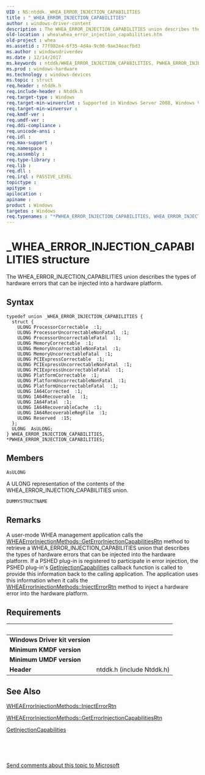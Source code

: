 ```yaml
---
UID : NS:ntddk._WHEA_ERROR_INJECTION_CAPABILITIES
title : "_WHEA_ERROR_INJECTION_CAPABILITIES"
author : windows-driver-content
description : The WHEA_ERROR_INJECTION_CAPABILITIES union describes the types of hardware errors that can be injected into a hardware platform.
old-location : whea\whea_error_injection_capabilities.htm
old-project : whea
ms.assetid : 77f982e4-6f35-4d4a-9c00-9ae34eacfbd3
ms.author : windowsdriverdev
ms.date : 12/14/2017
ms.keywords : ntddk/WHEA_ERROR_INJECTION_CAPABILITIES, PWHEA_ERROR_INJECTION_CAPABILITIES, ntddk/PWHEA_ERROR_INJECTION_CAPABILITIES, whearef_f040c2a7-cded-4903-a19c-c1163870c010.xml, WHEA_ERROR_INJECTION_CAPABILITIES union [WHEA Drivers and Applications], *PWHEA_ERROR_INJECTION_CAPABILITIES, WHEA_ERROR_INJECTION_CAPABILITIES, _WHEA_ERROR_INJECTION_CAPABILITIES, PWHEA_ERROR_INJECTION_CAPABILITIES union pointer [WHEA Drivers and Applications], whea.whea_error_injection_capabilities
ms.prod : windows-hardware
ms.technology : windows-devices
ms.topic : struct
req.header : ntddk.h
req.include-header : Ntddk.h
req.target-type : Windows
req.target-min-winverclnt : Supported in Windows Server 2008, Windows Vista SP1, and later versions of Windows.
req.target-min-winversvr : 
req.kmdf-ver : 
req.umdf-ver : 
req.ddi-compliance : 
req.unicode-ansi : 
req.idl : 
req.max-support : 
req.namespace : 
req.assembly : 
req.type-library : 
req.lib : 
req.dll : 
req.irql : PASSIVE_LEVEL
topictype : 
apitype : 
apilocation : 
apiname : 
product : Windows
targetos : Windows
req.typenames : "*PWHEA_ERROR_INJECTION_CAPABILITIES, WHEA_ERROR_INJECTION_CAPABILITIES"
---
```


# _WHEA_ERROR_INJECTION_CAPABILITIES structure
The WHEA_ERROR_INJECTION_CAPABILITIES union describes the types of hardware errors that can be injected into a hardware platform.

## Syntax
````
typedef union _WHEA_ERROR_INJECTION_CAPABILITIES {
  struct {
    ULONG ProcessorCorrectable  :1;
    ULONG ProcessorUncorrectableNonFatal  :1;
    ULONG ProcessorUncorrectableFatal  :1;
    ULONG MemoryCorrectable  :1;
    ULONG MemoryUncorrectableNonFatal  :1;
    ULONG MemoryUncorrectableFatal  :1;
    ULONG PCIExpressCorrectable  :1;
    ULONG PCIExpressUncorrectableNonFatal  :1;
    ULONG PCIExpressUncorrectableFatal  :1;
    ULONG PlatformCorrectable  :1;
    ULONG PlatformUncorrectableNonFatal  :1;
    ULONG PlatformUncorrectableFatal  :1;
    ULONG IA64Corrected  :1;
    ULONG IA64Recoverable  :1;
    ULONG IA64Fatal  :1;
    ULONG IA64RecoverableCache  :1;
    ULONG IA64RecoverableRegFile  :1;
    ULONG Reserved  :15;
  };
  ULONG  AsULONG;
} WHEA_ERROR_INJECTION_CAPABILITIES, *PWHEA_ERROR_INJECTION_CAPABILITIES;
````

## Members


`AsULONG`

A ULONG representation of the contents of the WHEA_ERROR_INJECTION_CAPABILITIES union.

`DUMMYSTRUCTNAME`



## Remarks
A user-mode WHEA management application calls the <a href="https://msdn.microsoft.com/library/windows/hardware/ff559516">WHEAErrorInjectionMethods::GetErrorInjectionCapabilitiesRtn</a> method to retrieve a WHEA_ERROR_INJECTION_CAPABILITIES union that describes the types of hardware errors that can be injected into the hardware platform. If a PSHED plug-in is registered to participate in error injection, the PSHED plug-in's <a href="..\ntddk\nc-ntddk-pshed_pi_get_injection_capabilities.md">GetInjectionCapabilities</a> callback function is called to provide this information back to the calling application. The application uses this information when it calls the <a href="https://msdn.microsoft.com/library/windows/hardware/ff559518">WHEAErrorInjectionMethods::InjectErrorRtn</a> method to inject a hardware error into the hardware platform.

## Requirements
| &nbsp; | &nbsp; |
| ---- |:---- |
| **Windows Driver kit version** |  |
| **Minimum KMDF version** |  |
| **Minimum UMDF version** |  |
| **Header** | ntddk.h (include Ntddk.h) |

## See Also

<a href="https://msdn.microsoft.com/library/windows/hardware/ff559518">WHEAErrorInjectionMethods::InjectErrorRtn</a>

<a href="https://msdn.microsoft.com/library/windows/hardware/ff559516">WHEAErrorInjectionMethods::GetErrorInjectionCapabilitiesRtn</a>

<a href="..\ntddk\nc-ntddk-pshed_pi_get_injection_capabilities.md">GetInjectionCapabilities</a>

 

 

<a href="mailto:wsddocfb@microsoft.com?subject=Documentation%20feedback [whea\whea]:%20WHEA_ERROR_INJECTION_CAPABILITIES union%20 RELEASE:%20(12/14/2017)&amp;body=%0A%0APRIVACY STATEMENT%0A%0AWe use your feedback to improve the documentation. We don't use your email address for any other purpose, and we'll remove your email address from our system after the issue that you're reporting is fixed. While we're working to fix this issue, we might send you an email message to ask for more info. Later, we might also send you an email message to let you know that we've addressed your feedback.%0A%0AFor more info about Microsoft's privacy policy, see http://privacy.microsoft.com/en-us/default.aspx." title="Send comments about this topic to Microsoft">Send comments about this topic to Microsoft</a>